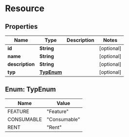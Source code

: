 
# Resource

## Properties
Name | Type | Description | Notes
------------ | ------------- | ------------- | -------------
**id** | **String** |  |  [optional]
**name** | **String** |  |  [optional]
**description** | **String** |  |  [optional]
**typ** | [**TypEnum**](#TypEnum) |  |  [optional]


<a name="TypEnum"></a>
## Enum: TypEnum
Name | Value
---- | -----
FEATURE | &quot;Feature&quot;
CONSUMABLE | &quot;Consumable&quot;
RENT | &quot;Rent&quot;



